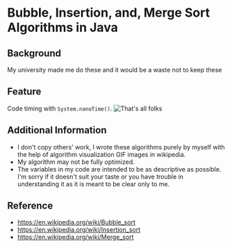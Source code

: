 # Bubble, Insertion, and, Merge Sort Algorithms in Java

## Background

My university made me do these and it would be a waste not to keep these

## Feature

Code timing with `System.nanoTime()`.
![That's all folks](https://upload.wikimedia.org/wikipedia/commons/e/ea/Thats_all_folks.svg)

## Additional Information

- I don't copy others' work, I wrote these algorithms purely by myself with the help of algorithm visualization GIF images in wikipedia.
- My algorithm may not be fully optimized.
- The variables in my code are intended to be as descriptive as possible. I'm sorry if it doesn't suit your taste or you have trouble in understanding it as it is meant to be clear only to me.

## Reference

- https://en.wikipedia.org/wiki/Bubble_sort
- https://en.wikipedia.org/wiki/Insertion_sort
- https://en.wikipedia.org/wiki/Merge_sort
